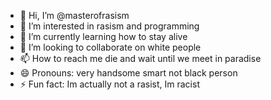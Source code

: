 - 👋 Hi, I’m @masterofrasism
- 👀 I’m interested in rasism and programming
- 🌱 I’m currently learning how to stay alive
- 💞️ I’m looking to collaborate on white people
- 📫 How to reach me die and wait until we meet in paradise
- 😄 Pronouns: very handsome smart not black person
- ⚡ Fun fact: Im actually not a rasist, Im racist

<!---
masterofrasism/masterofrasism is a ✨ special ✨ repository because its `README.md` (this file) appears on your GitHub profile.
You can click the Preview link to take a look at your changes.
--->

